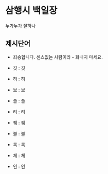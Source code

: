 # 삼행시 백일장
누가누가 잘하나

## 제시단어

- 죄송합니다. 센스없는 사람이라 - 화내지 마세요.

- 깃 : 깃
- 허 : 허
- 브 : 브

- 풀 : 풀
- 리 : 리
- 퀘 : 퀘

- 블 : 블
- 록 : 록
- 체 : 체
- 인 : 인
